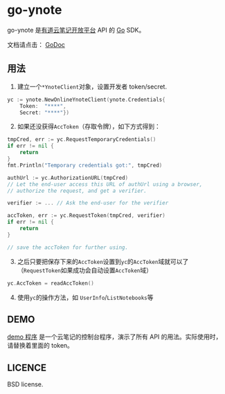 go-ynote
========

go-ynote 是[有道云笔记开放平台](http://note.youdao.com/open/) API 的 [Go](http://golang.org/) SDK。

文档请点击： [GoDoc](http://godoc.org/github.com/youdao-api/go-ynote)

用法
----

1) 建立一个<code>*YnoteClient</code>对象，设置开发者 token/secret.

```go
yc := ynote.NewOnlineYnoteClient(ynote.Credentials{
    Token:  "****",
    Secret: "****"})
```

2) 如果还没获得<code>AccToken</code>（存取令牌），如下方式得到：

```go
tmpCred, err := yc.RequestTemporaryCredentials()
if err != nil {
	return
}
fmt.Println("Temporary credentials got:", tmpCred)

authUrl := yc.AuthorizationURL(tmpCred)
// Let the end-user access this URL of authUrl using a browser,
// authorize the request, and get a verifier.

verifier := ... // Ask the end-user for the verifier

accToken, err := yc.RequestToken(tmpCred, verifier)
if err != nil {
	return
}

// save the accToken for further using.
```

3) 之后只要把保存下来的<code>AccToken</code>设置到<code>yc</code>的<code>AccToken</code>域就可以了（<code>RequestToken</code>如果成功会自动设置<code>AccToken</code>域）

```go
yc.AccToken = readAccToken()
```
		
4) 使用<code>yc</code>的操作方法，如 <code>UserInfo</code>/<code>ListNotebooks</code>等

DEMO
----

[demo 程序](https://github.com/daviddengcn/go-ynote/tree/master/demo) 是一个云笔记的控制台程序，演示了所有 API 的用法。实际使用时，请替换着里面的 token。

LICENCE
-------
BSD license.
